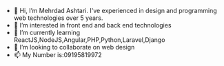 - 👋 Hi, I’m Mehrdad Ashtari. I've experienced in design and programming web technologies over 5 years.
- 👀 I’m interested in front end and back end technologies
- 🌱 I’m currently learning ReactJS,NodeJS,Angular,PHP,Python,Laravel,Django
- 💞️ I’m looking to collaborate on web design
- 📫 My Number is:09195819972

<!---
mehrdadashtari40/mehrdadashtari40 is a ✨ special ✨ repository because its `README.md` (this file) appears on your GitHub profile.
You can click the Preview link to take a look at your changes.
--->

